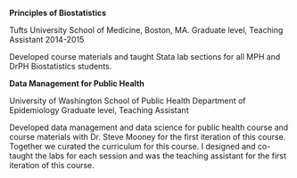 **Principles of Biostatistics**

Tufts University School of Medicine, Boston, MA.
Graduate level, Teaching Assistant
2014-2015

Developed course materials and taught Stata lab sections for all MPH and DrPH Biostatistics students.

**Data Management for Public Health**

University of Washington School of Public Health 
Department of Epidemiology 
Graduate level, Teaching Assistant 

Developed data management and data science for public health course and course materials with Dr. Steve Mooney for the first iteration of this course. Together we curated the curriculum for this course. I designed and co-taught the labs for each session and was the teaching assistant for the first iteration of this course.
